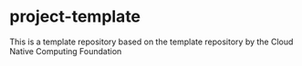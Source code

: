 # project-template
This is a template repository based on the template repository by the Cloud Native Computing Foundation
